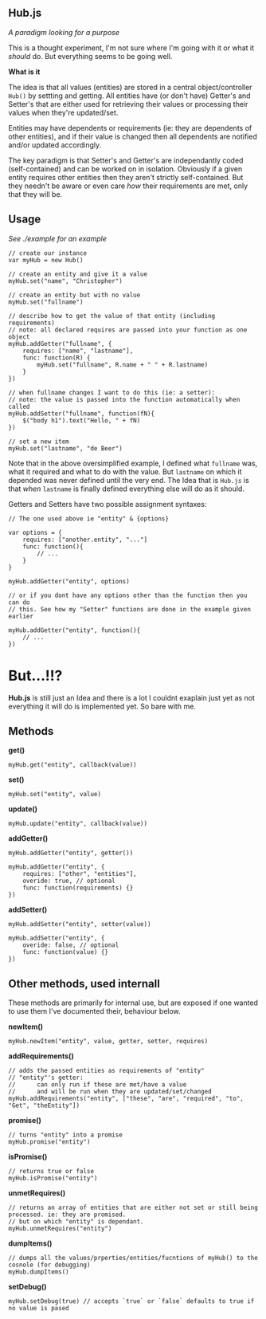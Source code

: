 Hub.js
------
*A paradigm looking for a purpose*

This is a thought experiment, I'm not sure where I'm going with it or what it *should* do. But everything seems to be going well.

**What is it**

The idea is that all values (entities) are stored in a central object/controller `Hub()` by settting and getting. All entities have (or don't have) Getter's and Setter's that are either used for retrieving their values or processing their values when they're updated/set.

Entities may have dependents or requirements (ie: they are dependents of other entities), and if their value is changed then all dependents are notified and/or updated accordingly.

The key paradigm is that Setter's and Getter's are independantly coded (self-contained) and can be worked on in isolation. Obviously if a given entity requires other entities then they aren't strictly self-contained. But they needn't be aware or even care *how* their requirements are met, only that they will be.

Usage
-----

*See ./example for an example*

	// create our instance
	var myHub = new Hub()

	// create an entity and give it a value
	myHub.set("name", "Christopher")

	// create an entity but with no value
	myHub.set("fullname")

	// describe how to get the value of that entity (including requirements)
	// note: all declared requires are passed into your function as one object
	myHub.addGetter("fullname", {
		requires: ["name", "lastname"],
		func: function(R) {		
			myHub.set("fullname", R.name + " " + R.lastname)
		}
	})

	// when fullname changes I want to do this (ie: a setter):
	// note: the value is passed into the function automatically when called
	myHub.addSetter("fullname", function(fN){
		$("body h1").text("Hello, " + fN)
	})

	// set a new item
	myHub.set("lastname", "de Beer")

Note that in the above oversimplified example, I defined what `fullname` was, what it required and what to do with the value. But `lastname` on which it depended was never defined until the very end. The Idea that is `Hub.js` is that *when* `lastname` is finally defined everything else will do as it should.

Getters and Setters have two possible assignment syntaxes:

	// The one used above ie "entity" & {options}

	var options = {
		requires: ["another.entity", "..."]
		func: function(){
			// ...
		}
	}

	myHub.addGetter("entity", options)

	// or if you dont have any options other than the function then you can do
	// this. See how my "Setter" functions are done in the example given earlier

	myHub.addGetter("entity", function(){
		// ...
	})

But...!!?
=========

**Hub.js** is still just an Idea and there is a lot I couldnt exaplain just yet as not everything it will do is implemented yet. So bare with me.


Methods
----------

**get()**

	myHub.get("entity", callback(value))

**set()**

	myHub.set("entity", value)

**update()**

	myHub.update("entity", callback(value))

**addGetter()**

	myHub.addGetter("entity", getter())

	myHub.addGetter("entity", {
		requires: ["other", "entities"],
		overide: true, // optional
		func: function(requirements) {}
	})

**addSetter()**

	myHub.addSetter("entity", setter(value))

	myHub.addSetter("entity", {
		overide: false, // optional
		func: function(value) {}
	})

Other methods, used internall
---------------------------------

These methods are primarily for internal use, but are exposed if one wanted to use them I've documented their, behaviour below.


**newItem()**

	myHub.newItem("entity", value, getter, setter, requires)

**addRequirements()**
	
	// adds the passed entities as requirements of "entity"
	// "entity"'s getter:
	//		can only run if these are met/have a value
	// 		and will be run when they are updated/set/changed
	myHub.addRequirements("entity", ["these", "are", "required", "to", "Get", "theEntity"])

**promise()**
	
	// turns "entity" into a promise
	myHub.promise("entity")

**isPromise()**
	
	// returns true or false
	myHub.isPromise("entity")

**unmetRequires()**
	
	// returns an array of entities that are either not set or still being processed. ie: they are promised.
	// but on which "entity" is dependant.
	myHub.unmetRequires("entity")

**dumpItems()**

	// dumps all the values/prperties/entities/fucntions of myHub() to the cosnole (for debugging)
	myHub.dumpItems()

**setDebug()**

	myHub.setDebug(true) // accepts `true` or `false` defaults to true if no value is pased



